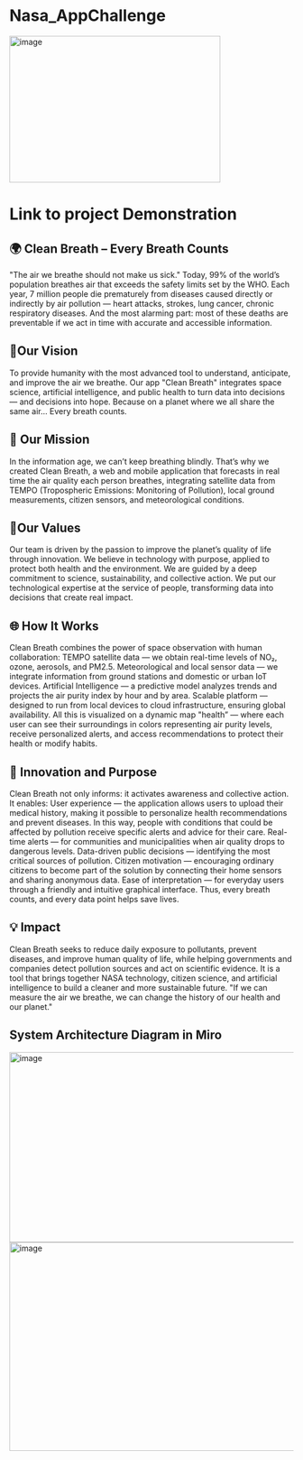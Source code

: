 # Nasa_AppChallenge 

<img width="374" height="260" alt="image" src="https://github.com/user-attachments/assets/d321cedc-bbc4-4c7a-b855-8c65c09c5d32" />

#  Link to project Demonstration

## 🌍 Clean Breath – Every Breath Counts
"The air we breathe should not make us sick."
Today, 99% of the world’s population breathes air that exceeds the safety limits set by the WHO.
Each year, 7 million people die prematurely from diseases caused directly or indirectly by air pollution — heart attacks, strokes, lung cancer, chronic respiratory diseases.
And the most alarming part: most of these deaths are preventable if we act in time with accurate and accessible information.
## 🦅Our Vision
To provide humanity with the most advanced tool to understand, anticipate, and improve the air we breathe.
Our app "Clean Breath" integrates space science, artificial intelligence, and public health to turn data into decisions — and decisions into hope.
Because on a planet where we all share the same air…
Every breath counts.
## 🚀 Our Mission
In the information age, we can’t keep breathing blindly.
That’s why we created Clean Breath, a web and mobile application that forecasts in real time the air quality each person breathes, integrating satellite data from TEMPO (Tropospheric Emissions: Monitoring of Pollution), local ground measurements, citizen sensors, and meteorological conditions.
## 💎Our Values
Our team is driven by the passion to improve the planet’s quality of life through innovation.
We believe in technology with purpose, applied to protect both health and the environment.
We are guided by a deep commitment to science, sustainability, and collective action.
We put our technological expertise at the service of people, transforming data into decisions that create real impact.
## 🌐 How It Works
Clean Breath combines the power of space observation with human collaboration:
TEMPO satellite data — we obtain real-time levels of NO₂, ozone, aerosols, and PM2.5.
Meteorological and local sensor data — we integrate information from ground stations and domestic or urban IoT devices.
Artificial Intelligence — a predictive model analyzes trends and projects the air purity index by hour and by area.
Scalable platform — designed to run from local devices to cloud infrastructure, ensuring global availability.
All this is visualized on a dynamic map "health” — where each user can see their surroundings in colors representing air purity levels, receive personalized alerts, and access recommendations to protect their health or modify habits.
## 🧠 Innovation and Purpose
Clean Breath not only informs: it activates awareness and collective action.
It enables:
User experience — the application allows users to upload their medical history, making it possible to personalize health recommendations and prevent diseases.
In this way, people with conditions that could be affected by pollution receive specific alerts and advice for their care.
Real-time alerts — for communities and municipalities when air quality drops to dangerous levels.
Data-driven public decisions — identifying the most critical sources of pollution.
Citizen motivation — encouraging ordinary citizens to become part of the solution by connecting their home sensors and sharing anonymous data.
Ease of interpretation — for everyday users through a friendly and intuitive graphical interface.
Thus, every breath counts, and every data point helps save lives.
## 💡 Impact
Clean Breath seeks to reduce daily exposure to pollutants, prevent diseases, and improve human quality of life, while helping governments and companies detect pollution sources and act on scientific evidence.
It is a tool that brings together NASA technology, citizen science, and artificial intelligence to build a cleaner and more sustainable future.
"If we can measure the air we breathe, we can change the history of our health and our planet."



## System Architecture Diagram in Miro
<img width="912" height="337" alt="image" src="https://github.com/user-attachments/assets/4ad9b94c-b9a9-4435-8247-ecfe2af68c92" />

<img width="1026" height="370" alt="image" src="https://github.com/user-attachments/assets/775ed85f-c59f-41dc-a7f6-b5e1a2e08927" />




